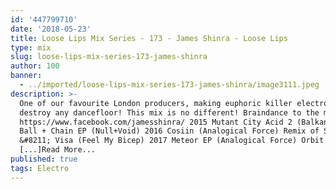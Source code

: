 ```yaml
---
id: '447799710'
date: '2018-05-23'
title: Loose Lips Mix Series - 173 - James Shinra - Loose Lips
type: mix
slug: loose-lips-mix-series-173-james-shinra
author: 100
banner:
  - ../imported/loose-lips-mix-series-173-james-shinra/image3111.jpeg
description: >-
  One of our favourite London producers, making euphoric killer electro to
  destroy any dancefloor! This mix is no different! Braindance to the max!
  https://www.facebook.com/jamesshinra/ 2015 Mutant City Acid 2 (Balkan Vinyl)
  Ball + Chain EP (Null+Void) 2016 Cosiin (Analogical Force) Remix of Sandboards
  &#8211; Visa (Feel My Bicep) 2017 Meteor EP (Analogical Force) Orbit EP
  [...]Read More...
published: true
tags: Electro
---
```


